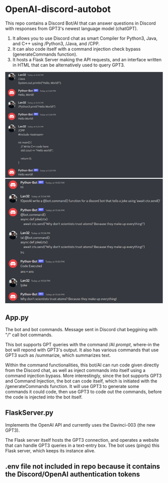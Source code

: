# OpenAI-discord-autobot

This repo contains a Discord Bot/AI that can answer questions in Discord with responses from GPT3's newest language model (chatGPT).  
1. It allows you to use Discord chat as smart Compiler for Python3, Java, and C++ using /Python3, /Java, and /CPP.  
2. It can also code itself with a command injection check bypass (generateCommands function).  
3. It hosts a Flask Server making the API requests, and an interface written in HTML that can be alternatively used to query GPT3.  

![screenshot](https://github.com/bilan604/OpenAI-Discord-autobot/blob/master/static/JavaPythonCPP.png?width=20x)  
![screenshot](https://github.com/bilan604/OpenAI-Discord-autobot/blob/master/static/Python-OpenAI.png?width=20px)  

## App.py
The bot and bot commands. Message sent in Discord chat beggining with "/" call bot commands.  

This bot supports GPT queries with the command /AI *prompt*, where-in the bot will repond with GPT3's output. It also has various commands that use GPT3 such as /summarize, which summarizes text.  

Within the command functionalities, this bot/AI can run code given directly from the Discord chat, as well as inject commands into itself using a command injection bypass. More interestingly, since the bot supports GPT3 and Command Injection, the bot can code itself, which is initiated with the /generateCommands function. It will use GPT3 to generate some commands it could code, then use GPT3 to code out the commands, before the code is injected into the bot itself.


## FlaskServer.py  
Implements the OpenAI API and currently uses the Davinci-003 (the new GPT3).  

The Flask server itself hosts the GPT3 connection, and operates a website that can handle GPT3 queries in a text-entry box. The bot uses (pings) this Flask server, which keeps its instance alive.  

## .env file not included in repo because it contains the Discord/OpenAI authentication tokens  

